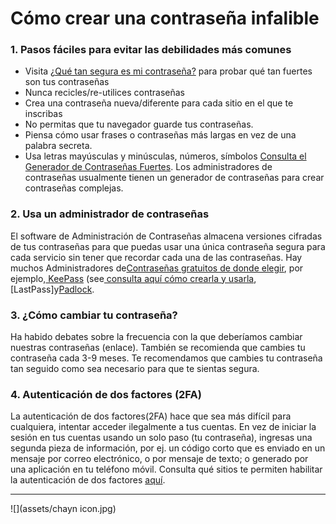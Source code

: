 # Cómo crear una contraseña infalible 

###  1. Pasos fáciles para evitar las debilidades más comunes
* Visita [¿Qué tan segura es mi contraseña?](https://howsecureismypassword.net/) para probar qué tan fuertes son tus contraseñas
* Nunca recicles/re-utilices contraseñas
* Crea una contraseña  nueva/diferente para  cada sitio en el que te inscribas 
* No permitas que  tu navegador guarde tus contraseñas.
* Piensa cómo usar frases o contraseñas más largas  en vez de una palabra secreta.
* Usa  letras mayúsculas y minúsculas, números, símbolos [Consulta el  Generador de Contraseñas Fuertes](https://strongpasswordgenerator.com/). Los administradores de contraseñas  usualmente  tienen un generador de contraseñas para  crear contraseñas complejas. 

###  2. Usa un administrador de contraseñas
El software de Administración de Contraseñas almacena versiones cifradas de tus contraseñas para que puedas usar una única contraseña segura para cada servicio sin tener que recordar cada una de las contraseñas. Hay muchos  Administradores de[Contraseñas gratuitos de donde elegir](http://thehackernews.com/2016/07/best-password-manager.html), por ejemplo,[ KeePass](http://keepass.info/) \(see[ consulta  aquí cómo crearla y usarla](https://youtu.be/KQuDrKSZkck),[LastPass]y[Padlock](https://padlock.io/).


###  3. ¿Cómo cambiar tu contraseña?
Ha habido debates sobre la  frecuencia con la que deberíamos cambiar nuestras contraseñas (enlace). También se recomienda que cambies tu contraseña cada 3-9 meses. Te recomendamos que cambies tu contraseña tan seguido como sea necesario para que te sientas segura. 


### 4. Autenticación de dos factores (2FA)
La autenticación de dos factores(2FA) hace que sea más difícil para cualquiera,  intentar acceder ilegalmente a tus cuentas.  En vez de iniciar la sesión en tus cuentas usando un solo paso (tu contraseña), ingresas una segunda pieza de información, por ej. un código corto que es enviado en un mensaje por correo electrónico, o por mensaje de texto; o generado por una aplicación en tu teléfono móvil. Consulta qué sitios te permiten habilitar la autenticación de dos factores [aquí](http://twofactorauth.org/).

---

![](assets/chayn icon.jpg)